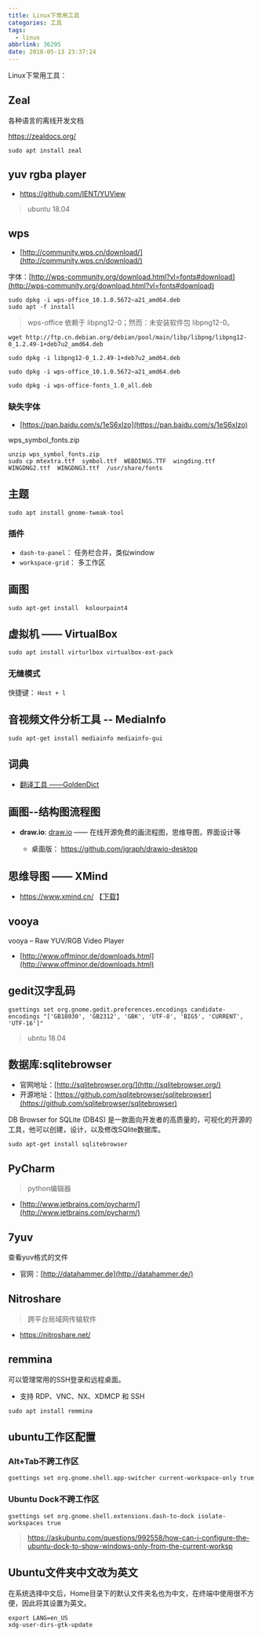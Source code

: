 ```yaml
---
title: Linux下常用工具
categories: 工具
tags:
  - linux
abbrlink: 36295
date: 2018-05-13 23:37:24
---
```


Linux下常用工具：

<!--more-->

## Zeal

各种语言的离线开发文档

https://zealdocs.org/

``` shell
sudo apt install zeal
```

## yuv rgba player

- https://github.com/IENT/YUView

> ubuntu 18.04

## wps

- [http://community.wps.cn/download/](http://community.wps.cn/download/)

字体：[http://wps-community.org/download.html?vl=fonts#download](http://wps-community.org/download.html?vl=fonts#download)

``` shell
sudo dpkg -i wps-office_10.1.0.5672~a21_amd64.deb
sudo apt -f install
```

>wps-office 依赖于 libpng12-0；然而：未安装软件包 libpng12-0。

``` shell
wget http://ftp.cn.debian.org/debian/pool/main/libp/libpng/libpng12-0_1.2.49-1+deb7u2_amd64.deb

sudo dpkg -i libpng12-0_1.2.49-1+deb7u2_amd64.deb

sudo dpkg -i wps-office_10.1.0.5672~a21_amd64.deb

sudo dpkg -i wps-office-fonts_1.0_all.deb
```

### 缺失字体

- [https://pan.baidu.com/s/1eS6xIzo](https://pan.baidu.com/s/1eS6xIzo)

wps_symbol_fonts.zip

``` shell
unzip wps_symbol_fonts.zip
sudo cp mtextra.ttf  symbol.ttf  WEBDINGS.TTF  wingding.ttf  WINGDNG2.ttf  WINGDNG3.ttf  /usr/share/fonts
```

## 主题

``` shell
sudo apt install gnome-tweak-tool
```

### 插件

- `dash-to-panel`： 任务栏合并，类似window
- `workspace-grid`： 多工作区


## 画图

``` shell
sudo apt-get install  kolourpaint4
```

## 虚拟机 —— VirtualBox

``` shell
sudo apt install virturlbox virtualbox-ext-pack
```

### 无缝模式

快捷键： `Host + l`


## 音视频文件分析工具 -- MediaInfo

``` shell
sudo apt-get install mediainfo mediainfo-gui
```

## 词典

- [翻译工具 ——GoldenDict](https://winddoing.github.io/post/eba28245.html)


## 画图--结构图流程图

- **draw.io**: [draw.io](https://www.draw.io/) —— 在线开源免费的画流程图，思维导图，界面设计等

  - 桌面版： https://github.com/jgraph/drawio-desktop

## 思维导图 —— XMind

- https://www.xmind.cn/ 【[下载](https://www.xmind.cn/download/)】


## vooya

vooya – Raw YUV/RGB Video Player

- [http://www.offminor.de/downloads.html](http://www.offminor.de/downloads.html)


## gedit汉字乱码

``` shell
gsettings set org.gnome.gedit.preferences.encodings candidate-encodings "['GB18030', 'GB2312', 'GBK', 'UTF-8', 'BIG5', 'CURRENT', 'UTF-16']"
```
> ubntu 18.04

## 数据库:sqlitebrowser

- 官网地址：[http://sqlitebrowser.org/](http://sqlitebrowser.org/)
- 开源地址：[https://github.com/sqlitebrowser/sqlitebrowser](https://github.com/sqlitebrowser/sqlitebrowser)

DB Browser for SQLite (DB4S) 是一款面向开发者的高质量的，可视化的开源的工具，他可以创建，设计，以及修改SQlite数据库。

``` shell
sudo apt-get install sqlitebrowser
```

## PyCharm

>python编辑器

- [http://www.jetbrains.com/pycharm/](http://www.jetbrains.com/pycharm/)


## 7yuv

查看yuv格式的文件

- 官网：[http://datahammer.de](http://datahammer.de/)


## Nitroshare

> 跨平台局域网传输软件

- https://nitroshare.net/

## remmina

可以管理常用的SSH登录和远程桌面。

- 支持 RDP、VNC、NX、XDMCP 和 SSH

``` shell
sudo apt install remmina
```

## ubuntu工作区配置

### Alt+Tab不跨工作区

``` shell
gsettings set org.gnome.shell.app-switcher current-workspace-only true
```

### Ubuntu Dock不跨工作区

``` shell
gsettings set org.gnome.shell.extensions.dash-to-dock isolate-workspaces true
```
> https://askubuntu.com/questions/992558/how-can-i-configure-the-ubuntu-dock-to-show-windows-only-from-the-current-worksp


## Ubuntu文件夹中文改为英文

在系统选择中文后，Home目录下的默认文件夹名也为中文，在终端中使用很不方便，因此将其设置为英文。

``` shell
export LANG=en_US
xdg-user-dirs-gtk-update
```
